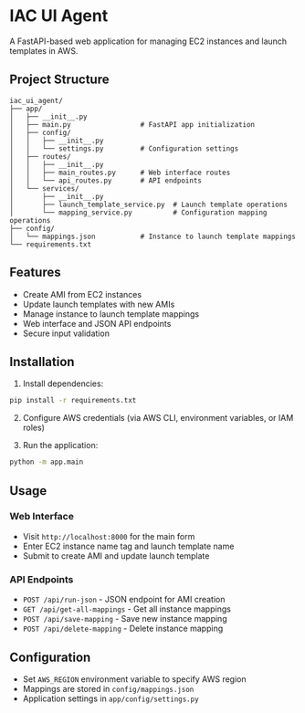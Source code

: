 # IAC UI Agent

A FastAPI-based web application for managing EC2 instances and launch templates in AWS.

## Project Structure

```
iac_ui_agent/
├── app/
│   ├── __init__.py
│   ├── main.py                 # FastAPI app initialization
│   ├── config/
│   │   ├── __init__.py
│   │   └── settings.py         # Configuration settings
│   ├── routes/
│   │   ├── __init__.py
│   │   ├── main_routes.py      # Web interface routes
│   │   └── api_routes.py       # API endpoints
│   └── services/
│       ├── __init__.py
│       ├── launch_template_service.py  # Launch template operations
│       └── mapping_service.py          # Configuration mapping operations
├── config/
│   └── mappings.json           # Instance to launch template mappings
└── requirements.txt
```

## Features

- Create AMI from EC2 instances
- Update launch templates with new AMIs
- Manage instance to launch template mappings
- Web interface and JSON API endpoints
- Secure input validation

## Installation

1. Install dependencies:
```bash
pip install -r requirements.txt
```

2. Configure AWS credentials (via AWS CLI, environment variables, or IAM roles)

3. Run the application:
```bash
python -m app.main
```

## Usage

### Web Interface
- Visit `http://localhost:8000` for the main form
- Enter EC2 instance name tag and launch template name
- Submit to create AMI and update launch template

### API Endpoints

- `POST /api/run-json` - JSON endpoint for AMI creation
- `GET /api/get-all-mappings` - Get all instance mappings
- `POST /api/save-mapping` - Save new instance mapping
- `POST /api/delete-mapping` - Delete instance mapping

## Configuration

- Set `AWS_REGION` environment variable to specify AWS region
- Mappings are stored in `config/mappings.json`
- Application settings in `app/config/settings.py` 
